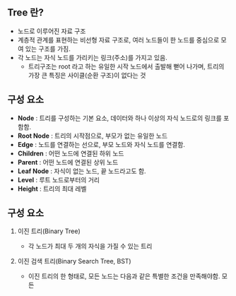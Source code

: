 
## Tree 란?

* 노드로 이루어진 자료 구조
* 계층적 관계를 표현하는 비선형 자료 구조로, 여러 노드들이 한 노드를 중심으로 모여 있는 구조를 가짐.
* 각 노드는 자식 노드를 가리키는 링크(주소)를 가지고 있음.
	* 트리구조는 root 라고 하는 유일한 시작 노드에서 출발해 뻗어 나가며, 트리의 가장 큰 특징은 사이클(순환 구조)이 없다는 것


## 구성 요소

* **Node** : 트리를 구성하는 기본 요소, 데이터와 하나 이상의 자식 노드로의 링크를 포함함.
* **Root Node** : 트리의 시작점으로, 부모가 없는 유일한 노드
* **Edge** : 노드를 연결하는 선으로, 부모 노드와 자식 노드를 연결함.
* **Children** : 어떤 노드에 연결된 하위 노드
* **Parent** : 어떤 노드에 연결된 상위 노드
* **Leaf Node** : 자식이 없는 노드, 끝 노드라고도 함.
* **Level** : 루트 노드로부터의 거리
* **Height** : 트리의 최대 레벨


## 구성 요소

1. 이진 트리(Binary Tree)
	* 각 노드가 최대 두 개의 자식을 가질 수 있는 트리

2. 이진 검색 트리(Binary Search Tree, BST)
	* 이진 트리의 한 형태로, 모든 노드는 다음과 같은 특별한 조건을 만족해야함. 모든 